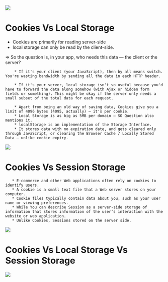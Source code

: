 <img src = "https://miro.medium.com/max/4198/1*HC1PWdue5ZofBEwOMEsBBA.png">



# Cookies Vs Local Storage

   * Cookies are primarily for reading server-side
   * local storage can only be read by the client-side. 

   => So the question is, in your app, who needs this data — the client or the server?

        * If it's your client (your JavaScript), then by all means switch. You're wasting bandwidth by sending all the data in each HTTP header.

        * If it's your server, local storage isn't so useful because you'd have to forward the data along somehow (with Ajax or hidden form fields or something). This might be okay if the server only needs a small subset of the total data for each request.

        * Apart from being an old way of saving data, Cookies give you a limit of 4096 bytes (4095, actually) — it's per cookie. 
        * Local Storage is as big as 5MB per domain — SO Question also mentions it.
        * localStorage is an implementation of the Storage Interface. 
        * It stores data with no expiration date, and gets cleared only through JavaScript, or clearing the Browser Cache / Locally Stored Data — unlike cookie expiry.



<img  src = "https://ic.pics.livejournal.com/dotnetinter/32561056/128955/128955_original.png">






# Cookies Vs Session Storage

       * E-commerce and other Web applications often rely on cookies to identify users. 
       * A cookie is a small text file that a Web server stores on your computer.
       * Cookie files typically contain data about you, such as your user name or viewing preferences. 
       * While You can describe Session as a server-side storage of information that stores information of the user’s interaction with the website or web application. 
       * Unlike Cookies, Sessions stored on the server side.



<img src = "https://anydifferencebetween.com/wp-content/uploads/2016/09/Difference-Between-Cookies-and-Sessions.jpg">




# Cookies Vs Local Storage Vs Session Storage



<img src = "https://i.stack.imgur.com/cI5kT.jpg">



